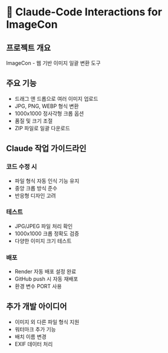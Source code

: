 # 🤖 Claude-Code Interactions for ImageCon

## 프로젝트 개요
ImageCon - 웹 기반 이미지 일괄 변환 도구

## 주요 기능
- 드래그 앤 드롭으로 여러 이미지 업로드
- JPG, PNG, WEBP 형식 변환
- 1000x1000 정사각형 크롭 옵션
- 품질 및 크기 조절
- ZIP 파일로 일괄 다운로드

## Claude 작업 가이드라인

### 코드 수정 시
- 파일 형식 자동 인식 기능 유지
- 중앙 크롭 방식 준수
- 반응형 디자인 고려

### 테스트
- JPG/JPEG 파일 처리 확인
- 1000x1000 크롭 정확도 검증
- 다양한 이미지 크기 테스트

### 배포
- Render 자동 배포 설정 완료
- GitHub push 시 자동 재배포
- 환경 변수 PORT 사용

## 추가 개발 아이디어
- 이미지 외 다른 파일 형식 지원
- 워터마크 추가 기능
- 배치 이름 변경
- EXIF 데이터 처리